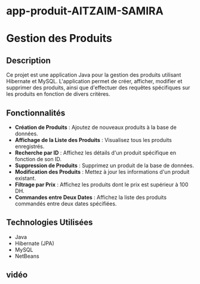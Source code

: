 # app-produit-AITZAIM-SAMIRA
# Gestion des Produits

## Description

Ce projet est une application Java pour la gestion des produits utilisant Hibernate et MySQL. L'application permet de créer, afficher, modifier et supprimer des produits, ainsi que d'effectuer des requêtes spécifiques sur les produits en fonction de divers critères.

## Fonctionnalités

- **Création de Produits** : Ajoutez de nouveaux produits à la base de données.
- **Affichage de la Liste des Produits** : Visualisez tous les produits enregistrés.
- **Recherche par ID** : Affichez les détails d'un produit spécifique en fonction de son ID.
- **Suppression de Produits** : Supprimez un produit de la base de données.
- **Modification des Produits** : Mettez à jour les informations d'un produit existant.
- **Filtrage par Prix** : Affichez les produits dont le prix est supérieur à 100 DH.
- **Commandes entre Deux Dates** : Affichez la liste des produits commandés entre deux dates spécifiées.

## Technologies Utilisées

- Java
- Hibernate (JPA)
- MySQL
- NetBeans

 ## vidéo

